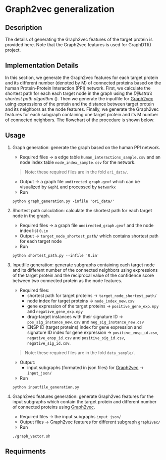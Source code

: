 # Graph2vec generalization

## Description
The details of generating the Graph2vec features of the target protein is provided here. Note that the Graph2vec features is used for GraphDTI() project.

## Implementation Details
In this section, we generate the Graph2vec features for each target protein and its different number (denoted by M) of connected proteins based on the human Protein-Protein Interaction (PPI) network. First, we calculate the shortest path for each each target node in the graph using the *Dijkstra’s shortest path algorithm* (). Then we generate the inputfile for [Graph2vec](https://github.com/benedekrozemberczki/graph2vec) using expressions of the protein and the distance between target protein and its neighbors as the node features. Finally, we generate the Graph2vec features for each subgraph containing one target protein and its M number of connected neighbors. The flowchart of the procedure is shown below:

## Usage
1. Graph generation: generate the graph based on the human PPI network.
    - Required files -> a edge table ```human_interactions_sample.csv``` and an node index table ```node_index_sample.csv``` for the network.
    > Note: these required files are in the fold ```ori_data/```.
    - Output -> a graph file ```undirected_graph.gexf``` which can be visualized by ```Gephi``` and processed by ```Networkx``` 
    - Run
    ```shell
    python graph_generation.py -infile 'ori_data/'
    ```

2. Shortest path calculation: calculate the shortest path for each target node in the graph.
    - Required files -> a graph file ```undirected_graph.gexf``` and the node index list ```0.in```
    - Output -> ```target_node_shortest_path/``` which contains shortest path for each target node
    - Run
    ```shell
    python shortest_path.py --infile '0.in'
    ```

3. Inputfile generation: generate subgraphs containing each target node and its different number of the connected neighbors using expressions of the target protein and the reciprocal value of the confidence score between two connected protein as the node features.
    - Required files:
      + shortest path for target proteins -> ```target_node_shortest_path/```
      + node index for target proteins -> ```node_index_new.csv```
      + gene expression of the target proteins ->  ```positive_gene_exp.npy``` and ```negative_gene_exp.npy```
      + drug-target instances with their signature ID -> ```pos_sig_instance_new.csv``` and ```neg_sig_instance_new.csv```
      + ENSP ID (target proteins) index for gene expression and signature ID index for gene expression -> ```positive_ensp_id.csv```, ```negative_ensp_id.csv``` and     ```positive_sig_id.csv```, ```negative_sig_id.csv```.
    > Note: these required files are in the fold ```data_sample/```.
     - Output:
       + input subgraphs (formated in json files) for [Graph2vec](https://github.com/benedekrozemberczki/graph2vec) -> ```input_json/```
     - Run
     ```shell
     python inputfile_generation.py 
     ```

4. Graph2vec features generation: generate Graph2vec features for the input subgraphs which contain the target protein and different number of connected proteins using [Graph2vec](https://github.com/benedekrozemberczki/graph2vec).
    - Required files -> the input subgraphs ```input_json/```
    - Output files -> Graph2vec features for different subgraph ```graph2vec/``` 
    - Run
    ```shell
    ./graph_vector.sh
    ```

## Requirments


